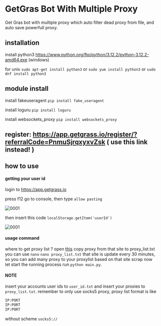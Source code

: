 # GetGras Bot With Multiple Proxy

Get Gras bot with multiple proxy which auto filter dead proxy from file, and auto save powerfull proxy.


## installation
install python3
https://www.python.org/ftp/python/3.12.2/python-3.12.2-amd64.exe (windows)

for unix ```sudo apt-get install python3``` or ```sudo yum install python3``` or ```sudo dnf install python3```
## module install 
install fakeuseragent
```pip install fake_useragent```

install loguru
```pip install loguru```

install websockets_proxy
```pip install websockets_proxy```

## register: https://app.getgrass.io/register/?referralCode=PnmuSjrqxyxvZsk ( use this link instead! )

## how to use

#### getting your user id

login to https://app.getgrass.io

press f12 go to console, then type ```allow pasting```

![0001](https://github.com/im-hanzou/getgrass_bot/blob/main/pasting.JPG)

then insert this code
```localStorage.getItem('userId')```

![0001](https://github.com/im-hanzou/getgrass_bot/blob/main/userid.JPG)

#### usage command
where to get proxy list ?
open [this](https://github.com/monosans/proxy-list/blob/main/proxies_anonymous/socks5.txt)
copy proxy from that site to proxy_list.txt you can use ```nano```
```nano proxy_list.txt```
that site is update every 30 minutes, so you can add many proxy to your proxylist based on that site scrap
now let start the running process
run ```python main.py```.


#### NOTE
insert your accounts user ids to ```user_id.txt``` and insert your proxies to ```proxy_list.txt```.
remember to only use socks5 proxy, proxy list format is like
```bash
IP:PORT
IP:PORT
IP:PORT
```
without scheme ```socks5://```

